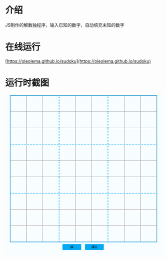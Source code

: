 # 介绍

JS制作的解数独程序，输入已知的数字，自动填充未知的数字


# 在线运行

[https://oleolema.github.io/sudoku](https://oleolema.github.io/sudoku)


# 运行时截图

![运行时截图](./doc/img/GIF.gif)


